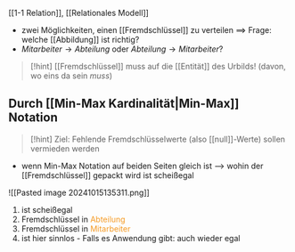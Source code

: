 [[1-1 Relation]], [[Relationales Modell]]



- zwei Möglichkeiten, einen [[Fremdschlüssel]] zu verteilen
	==> Frage: welche [[Abbildung]] ist richtig?
- $Mitarbeiter \rightarrow Abteilung$ oder $Abteilung \rightarrow Mitarbeiter$? 

> [!hint] [[Fremdschlüssel]] muss auf die [[Entität]] des Urbilds! (davon, wo eins da sein _muss_)
## Durch [[Min-Max Kardinalität|Min-Max]] Notation
> [!hint] Ziel: Fehlende Fremdschlüsselwerte (also [[null]]-Werte) sollen vermieden werden

- wenn Min-Max Notation auf beiden Seiten gleich ist --> wohin der [[Fremdschlüssel]] gepackt wird ist scheißegal

![[Pasted image 20241015135311.png]]
1. ist scheißegal
2. Fremdschlüssel in <span style="color:rgb(245, 154, 35)">Abteilung</span>
3. Fremdschlüssel in <span style="color:rgb(245, 154, 35)">Mitarbeiter</span>
4. ist hier sinnlos - Falls es Anwendung gibt: auch wieder egal